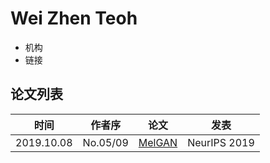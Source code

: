# Wei Zhen Teoh

- 机构
- 链接

## 论文列表

| 时间 | 作者序 | 论文 | 发表 |
|:-:|:-:|---|---|
| 2019.10.08 | No.05/09 | [MelGAN](../Models/TTS3_Vocoder/2019.10.08_MelGAN.md) | NeurIPS 2019 |